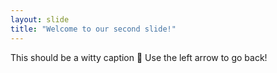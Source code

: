 ```yaml
---
layout: slide
title: "Welcome to our second slide!"
---
```

This should be a witty caption :bow:
Use the left arrow to go back!
